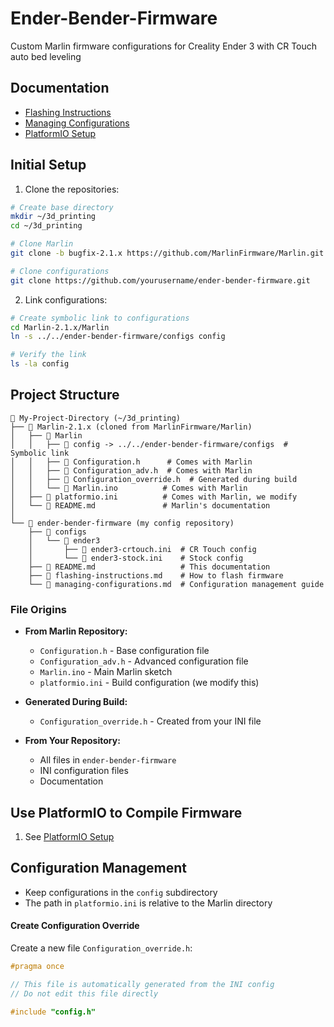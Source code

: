 # Ender-Bender-Firmware
Custom Marlin firmware configurations for Creality Ender 3 with CR Touch auto bed leveling

## Documentation
- [Flashing Instructions](flashing-instructions.md)
- [Managing Configurations](managing-configurations.md)
- [PlatformIO Setup](platformio-setup.md)

## Initial Setup

1. Clone the repositories:
```bash
# Create base directory
mkdir ~/3d_printing
cd ~/3d_printing

# Clone Marlin
git clone -b bugfix-2.1.x https://github.com/MarlinFirmware/Marlin.git Marlin-2.1.x

# Clone configurations
git clone https://github.com/yourusername/ender-bender-firmware.git
```

2. Link configurations:
```bash
# Create symbolic link to configurations
cd Marlin-2.1.x/Marlin
ln -s ../../ender-bender-firmware/configs config

# Verify the link
ls -la config
```

## Project Structure
```
📁 My-Project-Directory (~/3d_printing)
├── 📁 Marlin-2.1.x (cloned from MarlinFirmware/Marlin)
│   ├── 📁 Marlin
│   │   ├── 📁 config -> ../../ender-bender-firmware/configs  # Symbolic link
│   │   ├── 📄 Configuration.h      # Comes with Marlin
│   │   ├── 📄 Configuration_adv.h  # Comes with Marlin
│   │   ├── 📄 Configuration_override.h  # Generated during build
│   │   └── 📄 Marlin.ino          # Comes with Marlin
│   ├── 📄 platformio.ini          # Comes with Marlin, we modify
│   └── 📄 README.md               # Marlin's documentation
│
└── 📁 ender-bender-firmware (my config repository)
    ├── 📁 configs
    │   └── 📁 ender3
    │       ├── 📄 ender3-crtouch.ini  # CR Touch config
    │       └── 📄 ender3-stock.ini    # Stock config
    ├── 📄 README.md                   # This documentation
    ├── 📄 flashing-instructions.md    # How to flash firmware
    └── 📄 managing-configurations.md  # Configuration management guide
```

### File Origins
- **From Marlin Repository:**
  - `Configuration.h` - Base configuration file
  - `Configuration_adv.h` - Advanced configuration file
  - `Marlin.ino` - Main Marlin sketch
  - `platformio.ini` - Build configuration (we modify this)

- **Generated During Build:**
  - `Configuration_override.h` - Created from your INI file

- **From Your Repository:**
  - All files in `ender-bender-firmware`
  - INI configuration files
  - Documentation

## Use PlatformIO to Compile Firmware
1. See [PlatformIO Setup](platformio-setup.md)

## Configuration Management
- Keep configurations in the `config` subdirectory
- The path in `platformio.ini` is relative to the Marlin directory



#### Create Configuration Override
Create a new file `Configuration_override.h`:
```cpp
#pragma once

// This file is automatically generated from the INI config
// Do not edit this file directly

#include "config.h"
```